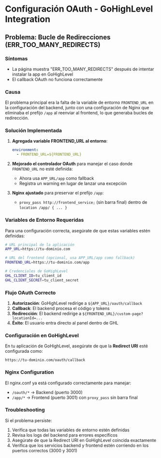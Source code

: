 # Configuración OAuth - GoHighLevel Integration

## Problema: Bucle de Redirecciones (ERR_TOO_MANY_REDIRECTS)

### Síntomas
- La página muestra "ERR_TOO_MANY_REDIRECTS" después de intentar instalar la app en GoHighLevel
- El callback OAuth no funciona correctamente

### Causa
El problema principal era la falta de la variable de entorno `FRONTEND_URL` en la configuración del backend, junto con una configuración de Nginx que eliminaba el prefijo `/app` al reenviar al frontend, lo que generaba bucles de redirección.

### Solución Implementada

1. **Agregada variable FRONTEND_URL al entorno**:
   ```yaml
   environment:
     - FRONTEND_URL=${FRONTEND_URL}
   ```

2. **Mejorado el controlador OAuth** para manejar el caso donde `FRONTEND_URL` no esté definida:
   - Ahora usa `APP_URL/app` como fallback
   - Registra un warning en lugar de lanzar una excepción

3. **Nginx ajustado** para preservar el prefijo `/app`:
   - `proxy_pass http://frontend_service;` (sin barra final) dentro de `location /app/ { ... }`

### Variables de Entorno Requeridas

Para una configuración correcta, asegúrate de que estas variables estén definidas:

```bash
# URL principal de la aplicación
APP_URL=https://tu-dominio.com

# URL del frontend (opcional, usa APP_URL/app como fallback)
FRONTEND_URL=https://tu-dominio.com/app

# Credenciales de GoHighLevel
GHL_CLIENT_ID=tu_client_id
GHL_CLIENT_SECRET=tu_client_secret
```

### Flujo OAuth Correcto

1. **Autorización**: GoHighLevel redirige a `${APP_URL}/oauth/callback`
2. **Callback**: El backend procesa el código y tokens
3. **Redirección**: El backend redirige a `${FRONTEND_URL}/custom-page?locationId=...`
4. **Éxito**: El usuario entra directo al panel dentro de GHL

### Configuración en GoHighLevel

En tu aplicación de GoHighLevel, asegúrate de que la **Redirect URI** esté configurada como:
```
https://tu-dominio.com/oauth/callback
```

### Nginx Configuration

El nginx.conf ya está configurado correctamente para manejar:
- `/oauth/*` → Backend (puerto 3000)
- `/app/*` → Frontend (puerto 3001) con `proxy_pass` sin barra final

### Troubleshooting

Si el problema persiste:

1. Verifica que todas las variables de entorno estén definidas
2. Revisa los logs del backend para errores específicos
3. Asegúrate de que la Redirect URI en GoHighLevel coincida exactamente
4. Verifica que los servicios backend y frontend estén corriendo en los puertos correctos (3000 y 3001)